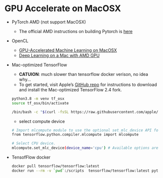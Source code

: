 
# GPU Accelerate on MacOSX

- PyTorch AMD (not support MacOSX)
    - The official AMD instructions on building Pytorch is [here](https://rocmdocs.amd.com/en/latest/Deep_learning/Deep-learning.html#pytorch)

- OpenCL 
    - [GPU-Accelerated Machine Learning on MacOSX](https://towardsdatascience.com/gpu-accelerated-machine-learning-on-macos-48d53ef1b545)
    - [Deep Learning on a Mac with AMD GPU](https://fabrice-daniel.medium.com/deep-learning-on-a-mac-with-amd-gpu-4be1f18944a)

- Mac-optimized TensorFlow
    - **CATUION**: much slower than  tensorflow docker verison, no idea why...
    - To get started, visit Apple’s [GitHub repo](https://blog.tensorflow.org/2020/11/accelerating-tensorflow-performance-on-mac.html) for instructions to download and install the Mac-optimized TensorFlow 2.4 fork.
    ```bash
    python3.8 -m venv tf_osx
    source tf_osx/bin/activate

    /bin/bash -c "$(curl -fsSL https://raw.githubusercontent.com/apple/tensorflow_macos/master/scripts/download_and_install.sh)"
    ```
    - select compute device
    ```bash
    # Import mlcompute module to use the optional set_mlc_device API for device selection with ML Compute.
    from tensorflow.python.compiler.mlcompute import mlcompute

    # Select CPU device.
    mlcompute.set_mlc_device(device_name='cpu') # Available options are 'cpu', 'gpu', and ‘any'.
    ```

- TensofFlow docker 
    ```bash
    docker pull tensorflow/tensorflow:latest
    docker run --rm -v `pwd`:/scripts  tensorflow/tensorflow:latest python /scripts/tf_test.py
    ```





